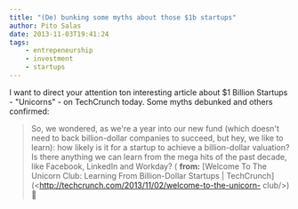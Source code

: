 ```yaml
---
title: "(De) bunking some myths about those $1b startups"
author: Pito Salas
date: 2013-11-03T19:41:24
tags:
    - entrepeneurship
    - investment
    - startups
---
```




I want to direct your attention ton interesting article about $1 Billion
Startups - "Unicorns" - on TechCrunch today. Some myths debunked and others
confirmed:

> So, we wondered, as we're a year into our new fund (which doesn't need to
> back billion-dollar companies to succeed, but hey, we like to learn): how
> likely is it for a startup to achieve a billion-dollar valuation? Is there
> anything we can learn from the mega hits of the past decade, like Facebook,
> LinkedIn and Workday? ( **from:** [Welcome To The Unicorn Club: Learning
> From Billion-Dollar Startups |
> TechCrunch](<http://techcrunch.com/2013/11/02/welcome-to-the-unicorn-
> club/>)🙂




